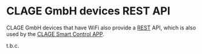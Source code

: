# CLAGE GmbH devices REST API
CLAGE GmbH devices that have WiFi also provide a [REST](https://en.wikipedia.org/wiki/Representational_state_transfer) API, which is also used by the [CLAGE Smart Control APP](https://play.google.com/store/apps/details?id=de.clage.smartcontrol).

t.b.c.
